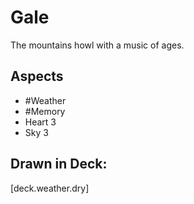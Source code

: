 # Gale
The mountains howl with a music of ages.
## Aspects
- #Weather
- #Memory
- Heart 3
- Sky 3
## Drawn in Deck:
[deck.weather.dry]